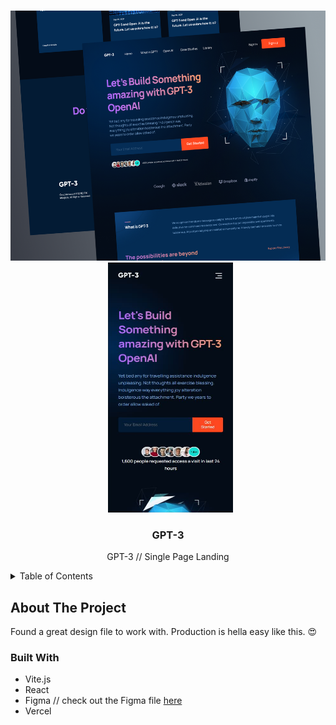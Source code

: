 <a name="readme-top"></a>
<!-- PROJECT LOGO -->
<br />
<div align="center">
    <img src="images/gpt-3splash.png" alt="Splash" width="600" height="400">
    &nbsp;
    <img src="images/gpt-3splashmobile.png" alt="Splash" width="200" height="400">
</div>
<div align="center">
<h3 align="center">GPT-3</h3>
  <p align="center">
    GPT-3  // Single Page Landing
    <br />
  </p>
</div>



<!-- TABLE OF CONTENTS -->
<details>
  <summary>Table of Contents</summary>
  <ol>
    <li>
      <a href="#about-the-project">About The Project</a>
      <ul>
        <li><a href="#built-with">Built With</a></li>
      </ul>
    </li>
  </ol>
</details>



<!-- ABOUT THE PROJECT -->
## About The Project
Found a great design file to work with. Production is hella easy like this. 😍

### Built With
* Vite.js
* React
* Figma // check out the Figma file <a href="https://www.figma.com/file/b1I1nJ0q76mcKZ23FVbPqm/gpt3?t=Pd5Og9HeVVSGrG9e-1">here</a> 
* Vercel
